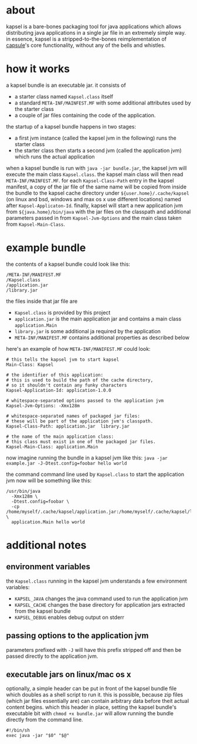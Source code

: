 
# about

kapsel is a bare-bones packaging tool for java applications which allows distributing java applications in a single jar file in an extremely simple way. in essence, kapsel is a stripped-to-the-bones reimplementation of [capsule](https://github.com/puniverse/capsule)'s core functionality, without any of the bells and whistles.

# how it works

a kapsel bundle is an executable jar. it consists of
* a starter class named `Kapsel.class` itself
* a standard `META-INF/MAINFEST.MF` with some additional attributes used by the starter class
* a couple of jar files containing the code of the application.

the startup of a kapsel bundle happens in two stages:
* a first jvm instance (called the kapsel jvm in the following) runs the starter class
* the starter class then starts a second jvm (called the application jvm) which runs the actual application

when a kapsel bundle is run with `java -jar bundle.jar`, the kapsel jvm will execute the main class `Kapsel.class`. the kapsel main class will then read `META-INF/MAINFEST.MF`. for each `Kapsel-Class-Path` entry in the kapsel manifest, a copy of the jar file of the same name will be copied from inside the bundle to the kapsel cache directory under  `${user.home}/.cache/kapsel` (on linux and bsd, windows and max os x use different locations) named after `Kapsel-Applicaton-Id`. finally, kapsel will start a new application jvm from `${java.home}/bin/java` with the jar files on the classpath and additional parameters passed in from `Kapsel-Jvm-Options` and the main class taken from `Kapsel-Main-Class`.

# example bundle

the contents of a kapsel bundle could look like this:
```
/META-INF/MANIFEST.MF
/Kapsel.class
/application.jar
/library.jar
```

the files inside that jar file are
* `Kapsel.class` is provided by this project
* `application.jar` is the main application jar and contains a main class `application.Main`
* `library.jar` is some additional ja required by the application
* `META-INF/MANIFEST.MF` contains additional properties as described below

here's an example of how `META-INF/MANIFEST.MF` could look:
```
# this tells the kapsel jvm to start kapsel
Main-Class: Kapsel

# the identifier of this application:
# this is used to build the path of the cache directory,
# so it shouldn't contain any funky characters
Kapsel-Application-Id: application-1.0.0

# whitespace-separated options passed to the application jvm
Kapsel-Jvm-Options: -Xmx128m

# whitespace-separated names of packaged jar files:
# these will be part of the application jvm's classpath.
Kapsel-Class-Path: application.jar  library.jar

# the name of the main application class:
# this class must exist in one of the packaged jar files.
Kapsel-Main-Class: application.Main
```

now imagine running the bundle in a kapsel jvm like this:
```java -jar example.jar -J-Dtest.config=foobar hello world```

the command command line used by `Kapsel.class` to start the application jvm now will be something like this:
```
/usr/bin/java
  -Xmx128m \
  -Dtest.config=foobar \
  -cp /home/myself/.cache/kapsel/application.jar:/home/myself/.cache/kapsel/library.jar \
  application.Main hello world
```

# additional notes

## environment variables

the `Kapsel.class` running in the kapsel jvm understands a few environment variables:
* `KAPSEL_JAVA` changes the java command used to run the application jvm
* `KAPSEL_CACHE` changes the base directory for application jars extracted from the kapsel bundle
* `KAPSEL_DEBUG` enables debug output on stderr

## passing options to the application jvm

parameters prefixed with `-J` will have this prefix stripped off and then be passed directly to the application jvm.

## executable jars on linux/mac os x

optionally, a simple header can be put in front of the kapsel bundle file which doubles as a shell script to run it. this is possible, because zip files (which jar files essentially are) can contain arbitrary data before theit actual content begins. which this header in place, setting the kapsel bundle's executable bit with `chmod +x bundle.jar` will allow running the bundle directly from the command line.

```
#!/bin/sh
exec java -jar "$0" "$@"
```
